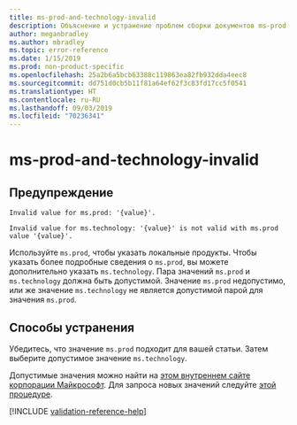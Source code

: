 ```yaml
---
title: ms-prod-and-technology-invalid
description: Объяснение и устранение проблем сборки документов ms-prod-and-technology-invalid
author: meganbradley
ms.author: mbradley
ms.topic: error-reference
ms.date: 1/15/2019
ms.prod: non-product-specific
ms.openlocfilehash: 25a2b6a5bcb63388c119863ea82fb932dda4eec8
ms.sourcegitcommit: dd751d0cb5b11f81a64ef62f3c83fd17cc5f0541
ms.translationtype: HT
ms.contentlocale: ru-RU
ms.lasthandoff: 09/03/2019
ms.locfileid: "70236341"
---
```

# <a name="ms-prod-and-technology-invalid"></a>ms-prod-and-technology-invalid

## <a name="warning"></a>Предупреждение

`Invalid value for ms.prod: '{value}'.`

`Invalid value for ms.technology: '{value}' is not valid with ms.prod value '{value}'.`

Используйте `ms.prod`, чтобы указать локальные продукты. Чтобы указать более подробные сведения о `ms.prod`, вы можете дополнительно указать `ms.technology`. Пара значений `ms.prod` и `ms.technology` должна быть допустимой. Значение `ms.prod` недопустимо, или же значение `ms.technology` не является допустимой парой для значения `ms.prod`.

## <a name="resolution"></a>Способы устранения

Убедитесь, что значение `ms.prod` подходит для вашей статьи. Затем выберите допустимое значение `ms.technology`.

Допустимые значения можно найти на [этом внутреннем сайте корпорации Майкрософт](https://docsmetadatatool.azurewebsites.net/allowlists). Для запроса новых значений следуйте [этой процедуре](https://review.docs.microsoft.com/help/contribute/metadata-changes?branch=master).

<!--make sure to add this file to your includes folder and verify the path-->
[!INCLUDE [validation-reference-help](includes/validation-reference-help.md)]
